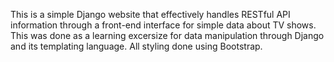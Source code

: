 This is a simple Django website that effectively handles RESTful API information through a front-end interface for simple data about TV shows. This was done as a learning excersize for data manipulation through Django and its templating language. All styling done using Bootstrap.
